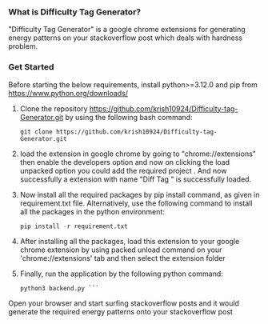 ### What is Difficulty Tag Generator?
"Difficulty Tag Generator" is a google chrome extensions for generating energy patterns on your stackoverflow post which deals with hardness problem.

### Get Started
Before starting the below requirements, install python>=3.12.0 and pip from https://www.python.org/downloads/

1. Clone the repository https://github.com/krish10924/Difficulty-tag-Generator.git by using the following bash command:
   
   ```console
   git clone https://github.com/krish10924/Difficulty-tag-Generator.git
   ```
2. load the extension in google chrome by going to "chrome://extensions" then enable the developers option and now on clicking the load unpacked option you could add the required project . And now successfully a extension with name "Diff Tag
" is successfully loaded.

3. Now install all the required packages by pip install command, as given in requirement.txt file. Alternatively, use the following command to install all the packages in the python environment:

   ```python
   pip install -r requirement.txt
   ```
   
3. After installing all the packages, load this extension to your google chrome extension by using packed unload command on your 'chrome://extensions' tab and then select the extension folder

4. Finally, run the application by the following python command:

   ```cd server
   python3 backend.py ```
Open your browser and start surfing stackoverflow posts and it would generate the required energy patterns onto your stackoverflow post

